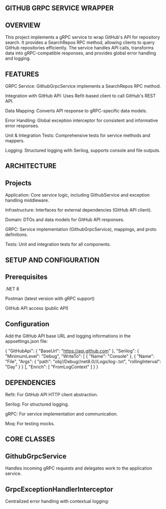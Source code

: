 GITHUB GRPC SERVICE WRAPPER
-
OVERVIEW
- 
This project implements a gRPC service to wrap GitHub's API for repository search. It provides a SearchRepos RPC method, allowing clients to query GitHub repositories efficiently. The service handles API calls, transforms data into gRPC-compatible responses, and provides global error handling and logging.

FEATURES
- 
GRPC Service: GithubGrpcService implements a SearchRepos RPC method.

Integration with GitHub API: Uses Refit-based client to call GitHub's REST API.

Data Mapping: Converts API response to gRPC-specific data models.

Error Handling: Global exception interceptor for consistent and informative error responses.

Unit & Integration Tests: Comprehensive tests for service methods and mappers.

Logging: Structured logging with Serilog, supports console and file outputs.

ARCHITECTURE
-
Projects
-
Application: Core service logic, including GithubService and exception handling middleware.

Infrastructure: Interfaces for external dependencies (GitHub API client).

Domain: DTOs and data models for GitHub API responses.

GRPC: Service implementation (GithubGrpcService), mappings, and proto definitions.

Tests: Unit and integration tests for all components.

SETUP AND CONFIGURATION
-
Prerequisites
-
.NET 8

Postman (latest version with gRPC support)

GitHub API access (public API)

Configuration
-
Add the GitHub API base URL and logging informations in the appsettings.json file:

{
  "GitHubApi": {
    "BaseUrl": "https://api.github.com"
  },
  "Serilog": {
    "MinimumLevel": "Debug",
    "WriteTo": [
      { "Name": "Console" },
      {
        "Name": "File",
        "Args": {
          "path": "obj//Debug//net8.0//Logs/log-.txt",
          "rollingInterval": "Day"
        }
      }
    ],
    "Enrich": [ "FromLogContext" ]
  }
}

DEPENDENCIES
- 
Refit: For GitHub API HTTP client abstraction.

Serilog: For structured logging.

gRPC: For service implementation and communication.

Moq: For testing mocks.

CORE CLASSES
-
GithubGrpcService
-
Handles incoming gRPC requests and delegates work to the application service.

GrpcExceptionHandlerInterceptor
-
Centralized error handling with contextual logging:




